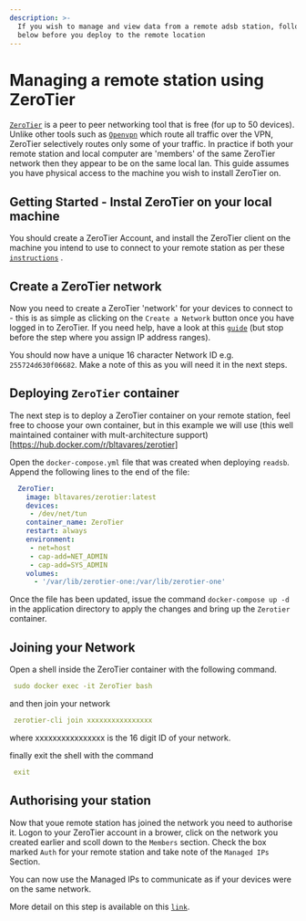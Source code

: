 ```yaml
---
description: >-
  If you wish to manage and view data from a remote adsb station, follow the steps
  below before you deploy to the remote location
---
```


# Managing a remote station using ZeroTier

[`ZeroTier`](https://www.zerotier.com/) is a peer to peer networking tool that is free (for up to 50 devices). Unlike other tools such as [`Openvpn`](https://openvpn.net/) which route all traffic over the VPN, ZeroTier selectively routes only some of your traffic. In practice if both your remote station and local computer are 'members' of the same ZeroTier network then they appear to be on the same local lan. This guide assumes you have physical access to the machine you wish to install ZeroTier on.


## Getting Started - Instal ZeroTier on your local machine

You should create a ZeroTier Account, and install the ZeroTier client on the machine you intend to use to connect to your remote station as per these [`instructions`](https://www.zerotier.com/download/) .


## Create a ZeroTier network

Now you need to create a ZeroTier 'network' for your devices to connect to - this is as simple as clicking on the `Create a Network` button once you have logged in to ZeroTier. If you need help, have a look at this [`guide`](https://www.stratospherix.com/support/setupvpn_01.php) (but stop before the step where you assign IP address ranges).

You should now have a unique 16 character Network ID e.g. `255724d630f06682`. Make a note of this as you will need it in the next steps.


## Deploying `ZeroTier` container

The next step is to deploy a ZeroTier container on your remote station, feel free to choose your own container, but in this example we will use (this well maintained container with mult-architecture support)[https://hub.docker.com/r/bltavares/zerotier] 

Open the `docker-compose.yml` file that was created when deploying `readsb`. Append the following lines to the end of the file:

```yaml
  ZeroTier: 
    image: bltavares/zerotier:latest
    devices:
     - /dev/net/tun
    container_name: ZeroTier
    restart: always
    environment:
     - net=host
     - cap-add=NET_ADMIN
     - cap-add=SYS_ADMIN
    volumes:
      - '/var/lib/zerotier-one:/var/lib/zerotier-one'
```

Once the file has been updated, issue the command `docker-compose up -d` in the application directory to apply the changes and bring up the `Zerotier` container.


## Joining your Network

Open a shell inside the ZeroTier container with the following command.

```yaml
 sudo docker exec -it ZeroTier bash
```
and then join your network

```yaml
 zerotier-cli join xxxxxxxxxxxxxxxx
```
where xxxxxxxxxxxxxxxx is the 16 digit ID of your network.

finally exit the shell with the command

```yaml
 exit
```

## Authorising your station

Now that youe remote station has joined the network you need to authorise it. Logon to your ZeroTier account in a brower, click on the network you created earlier and scoll down to the `Members` section. Check the box marked `Auth` for your remote station and take note of the `Managed IPs` Section. 

You can now use the Managed IPs to communicate as if your devices were on the same network. 

More detail on this step is available on this [`link`](https://zerotier.atlassian.net/wiki/spaces/SD/pages/8454145/Getting+Started+with+ZeroTier).
